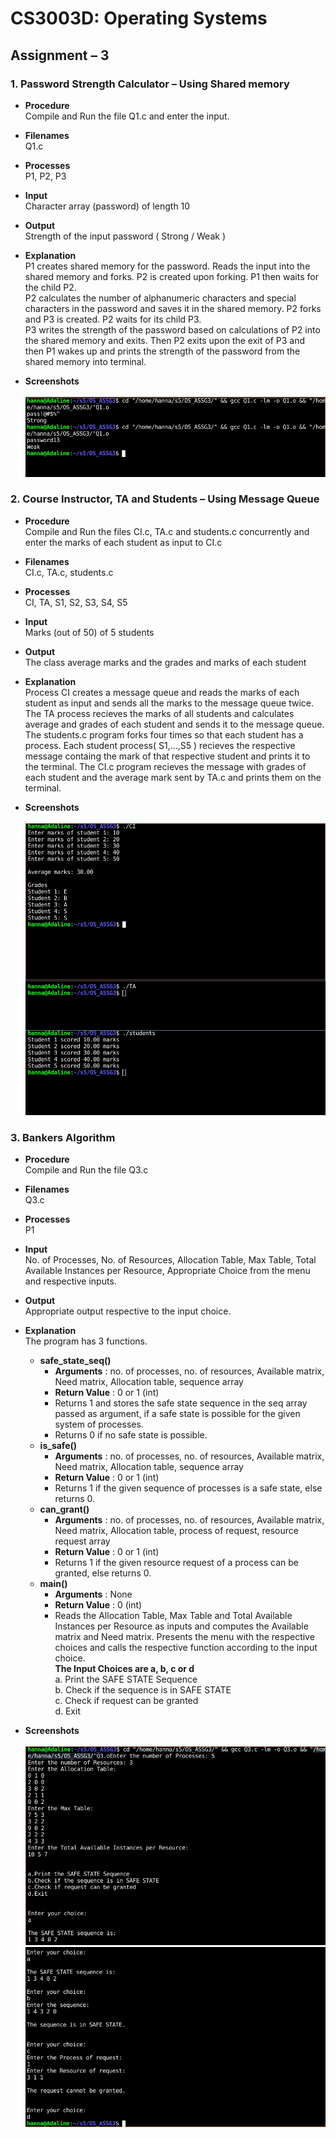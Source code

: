 # CS3003D: Operating Systems

## Assignment – 3

### 1. Password Strength Calculator – Using Shared memory

- **Procedure**  
  Compile and Run the file Q1.c and enter the input.
- **Filenames**  
  Q1.c
- **Processes**  
  P1, P2, P3
- **Input**  
  Character array (password) of length 10
- **Output**  
  Strength of the input password ( Strong / Weak )
- **Explanation**  
  P1 creates shared memory for the password. Reads the input into the shared memory and forks. P2 is created upon forking. P1 then waits for the child P2.  
  P2 calculates the number of alphanumeric characters and special characters in the password and saves it in the shared memory. P2 forks and P3 is created. P2 waits for its child P3.  
  P3 writes the strength of the password based on calculations of P2 into the shared memory and exits. Then P2 exits upon the exit of P3 and then P1 wakes up and prints the strength of the password from the shared memory into terminal.

- **Screenshots**  
  &nbsp;  
  ![Q1](/Q1/Q1.jpeg)

### 2. Course Instructor, TA and Students – Using Message Queue

- **Procedure**  
  Compile and Run the files CI.c, TA.c and students.c concurrently and enter the marks of each student as input to CI.c
- **Filenames**  
  CI.c, TA.c, students.c
- **Processes**  
  CI, TA, S1, S2, S3, S4, S5
- **Input**  
  Marks (out of 50) of 5 students
- **Output**  
  The class average marks and the grades and marks of each student
- **Explanation**  
  Process CI creates a message queue and reads the marks of each student as input and sends all the marks to the message queue twice. The TA process recieves the marks of all students and calculates average and grades of each student and sends it to the message queue. The students.c program forks four times so that each student has a process. Each student process( S1,...,S5 ) recieves the respective message containg the mark of that respective student and prints it to the terminal. The CI.c program recieves the message with grades of each student and the average mark sent by TA.c and prints them on the terminal.

- **Screenshots**  
  &nbsp;  
  ![Q2](/Q2/Q2.jpeg)

### 3. Bankers Algorithm

- **Procedure**  
  Compile and Run the file Q3.c
- **Filenames**  
  Q3.c
- **Processes**  
  P1
- **Input**  
  No. of Processes, No. of Resources, Allocation Table, Max Table, Total Available Instances per Resource, Appropriate Choice from the menu and respective inputs.
- **Output**  
  Appropriate output respective to the input choice.
- **Explanation**  
  The program has 3 functions.

  - **safe_state_seq()**
    - **Arguments** : no. of processes, no. of resources, Available matrix, Need matrix, Allocation table, sequence array
    - **Return Value** : 0 or 1 (int)
    - Returns 1 and stores the safe state sequence in the seq array passed as argument, if a safe state is possible for the given system of processes.
    - Returns 0 if no safe state is possible.
  - **is_safe()**
    - **Arguments** : no. of processes, no. of resources, Available matrix, Need matrix, Allocation table, sequence array
    - **Return Value** : 0 or 1 (int)
    - Returns 1 if the given sequence of processes is a safe state, else returns 0.
  - **can_grant()**
    - **Arguments** : no. of processes, no. of resources, Available matrix, Need matrix, Allocation table, process of request, resource request array
    - **Return Value** : 0 or 1 (int)
    - Returns 1 if the given resource request of a process can be granted, else returns 0.
  - **main()**
    - **Arguments** : None
    - **Return Value** : 0 (int)
    - Reads the Allocation Table, Max Table and Total Available Instances per Resource as inputs and computes the Available matrix and Need matrix. Presents the menu with the respective choices and calls the respective function according to the input choice.  
      **The Input Choices are a, b, c or d**  
       a. Print the SAFE STATE Sequence  
       b. Check if the sequence is in SAFE STATE  
       c. Check if request can be granted  
       d. Exit

- **Screenshots**  
  &nbsp;  
  ![Q3_a](/Q3/Q3_a.jpeg)  
  ![Q3_b](/Q3/Q3_b.jpeg)
